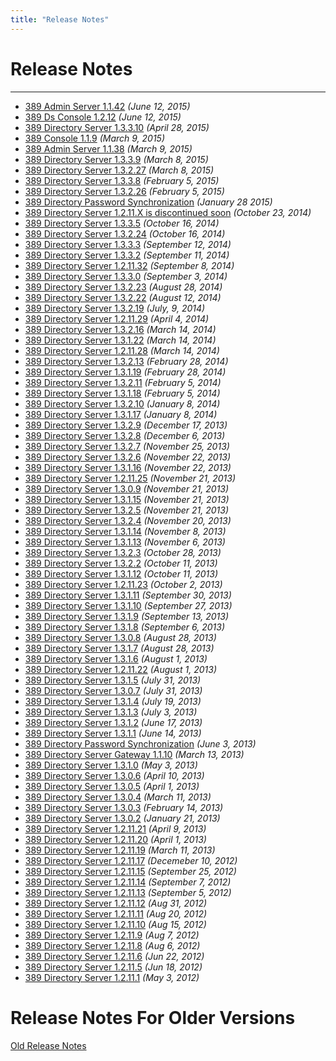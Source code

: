 ```yaml
---
title: "Release Notes"
---
```


# Release Notes
---------------

-   [ 389 Admin Server 1.1.42](release-admin-1-1-42.html) *(June 12, 2015)*
-   [ 389 Ds Console 1.2.12](release-ds-console-1-2-12.html) *(June 12, 2015)*
-   [ 389 Directory Server 1.3.3.10](release-1-3-3-10.html) *(April 28, 2015)*
-   [ 389 Console 1.1.9](release-console-1-1-9.html) *(March 9, 2015)*
-   [ 389 Admin Server 1.1.38](release-admin-1-1-38.html) *(March 9, 2015)*
-   [ 389 Directory Server 1.3.3.9](release-1-3-3-9.html) *(March 8, 2015)*
-   [ 389 Directory Server 1.3.2.27](release-1-3-2-27.html) *(March 8, 2015)*
-   [ 389 Directory Server 1.3.3.8](release-1-3-3-8.html) *(February 5, 2015)*
-   [ 389 Directory Server 1.3.2.26](release-1-3-2-26.html) *(February 5, 2015)*
-   [ 389 Directory Password Synchronization](release-passsync-1-1-6.html) *(January 28 2015)*
-   [ 389 Directory Server 1.2.11.X is discontinued soon](end-1-2-11.html) *(October 23, 2014)* 
-   [ 389 Directory Server 1.3.3.5](release-1-3-3-5.html) *(October 16, 2014)*
-   [ 389 Directory Server 1.3.2.24](release-1-3-2-24.html) *(October 16, 2014)*
-   [ 389 Directory Server 1.3.3.3](release-1-3-3-3.html) *(September 12, 2014)*
-   [ 389 Directory Server 1.3.3.2](release-1-3-3-2.html) *(September 11, 2014)*
-   [ 389 Directory Server 1.2.11.32](release-1-2-11-32.html) *(September 8, 2014)* 
-   [ 389 Directory Server 1.3.3.0](release-1-3-3-0.html) *(September 3, 2014)*
-   [ 389 Directory Server 1.3.2.23](release-1-3-2-23.html) *(August 28, 2014)*
-   [ 389 Directory Server 1.3.2.22](release-1-3-2-22.html) *(August 12, 2014)*
-   [ 389 Directory Server 1.3.2.19](release-1-3-2-19.html) *(July, 9, 2014)*
-   [ 389 Directory Server 1.2.11.29](release-1-2-11-29.html) *(April 4, 2014)*
-   [ 389 Directory Server 1.3.2.16](release-1-3-2-16.html) *(March 14, 2014)*
-   [ 389 Directory Server 1.3.1.22](release-1-3-1-22.html) *(March 14, 2014)*
-   [ 389 Directory Server 1.2.11.28](release-1-2-11-28.html) *(March 14, 2014)*
-   [ 389 Directory Server 1.3.2.13](release-1-3-2-13.html) *(February 28, 2014)*
-   [ 389 Directory Server 1.3.1.19](release-1-3-1-19.html) *(February 28, 2014)*
-   [ 389 Directory Server 1.3.2.11](release-1-3-2-11.html) *(February 5, 2014)*
-   [ 389 Directory Server 1.3.1.18](release-1-3-1-18.html) *(February 5, 2014)*
-   [ 389 Directory Server 1.3.2.10](release-1-3-2-10.html) *(January 8, 2014)*
-   [ 389 Directory Server 1.3.1.17](release-1-3-1-17.html) *(January 8, 2014)*
-   [ 389 Directory Server 1.3.2.9](release-1-3-2-9.html) *(December 17, 2013)*
-   [ 389 Directory Server 1.3.2.8](release-1-3-2-8.html) *(December 6, 2013)*
-   [ 389 Directory Server 1.3.2.7](release-1-3-2-7.html) *(November 25, 2013)*
-   [ 389 Directory Server 1.3.2.6](release-1-3-2-6.html) *(November 22, 2013)*
-   [ 389 Directory Server 1.3.1.16](release-1-3-1-16.html) *(November 22, 2013)*
-   [ 389 Directory Server 1.2.11.25](release-1-2-11-25.html) *(November 21, 2013)*
-   [ 389 Directory Server 1.3.0.9](release-1-3-0-9.html) *(November 21, 2013)*
-   [ 389 Directory Server 1.3.1.15](release-1-3-1-15.html) *(November 21, 2013)*
-   [ 389 Directory Server 1.3.2.5](release-1-3-2-5.html) *(November 21, 2013)*
-   [ 389 Directory Server 1.3.2.4](release-1-3-2-4.html) *(November 20, 2013)*
-   [ 389 Directory Server 1.3.1.14](release-1-3-1-14.html) *(November 8, 2013)*
-   [ 389 Directory Server 1.3.1.13](release-1-3-1-13.html) *(November 6, 2013)*
-   [ 389 Directory Server 1.3.2.3](release-1-3-2-3.html) *(October 28, 2013)*
-   [ 389 Directory Server 1.3.2.2](release-1-3-2-2.html) *(October 11, 2013)*
-   [ 389 Directory Server 1.3.1.12](release-1-3-1-12.html) *(October 11, 2013)*
-   [ 389 Directory Server 1.2.11.23](release-1-2-11-23.html) *(October 2, 2013)*
-   [ 389 Directory Server 1.3.1.11](release-1-3-1-11.html) *(September 30, 2013)*
-   [ 389 Directory Server 1.3.1.10](release-1-3-1-10.html) *(September 27, 2013)*
-   [ 389 Directory Server 1.3.1.9](release-1-3-1-9.html) *(September 13, 2013)*
-   [ 389 Directory Server 1.3.1.8](release-1-3-1-8.html) *(September 6, 2013)*
-   [ 389 Directory Server 1.3.0.8](release-1-3-0-8.html) *(August 28, 2013)*
-   [ 389 Directory Server 1.3.1.7](release-1-3-1-7.html) *(August 28, 2013)*
-   [ 389 Directory Server 1.3.1.6](release-1-3-1-6.html) *(August 1, 2013)*
-   [ 389 Directory Server 1.2.11.22](release-1-2-11-22.html) *(August 1, 2013)*
-   [ 389 Directory Server 1.3.1.5](release-1-3-1-5.html) *(July 31, 2013)*
-   [ 389 Directory Server 1.3.0.7](release-1-3-0-7.html) *(July 31, 2013)*
-   [ 389 Directory Server 1.3.1.4](release-1-3-1-4.html) *(July 19, 2013)*
-   [ 389 Directory Server 1.3.1.3](release-1-3-1-3.html) *(July 3, 2013)*
-   [ 389 Directory Server 1.3.1.2](release-1-3-1-2.html) *(June 17, 2013)*
-   [ 389 Directory Server 1.3.1.1](release-1-3-1-1.html) *(June 14, 2013)*
-   [ 389 Directory Password Synchronization](release-passsync-1-1-5.html) *(June 3, 2013)*
-   [ 389 Directory Server Gateway 1.1.10](release-1-1-10.html) *(March 13, 2013)*
-   [ 389 Directory Server 1.3.1.0](release-1-3-1-0.html) *(May 3, 2013)*
-   [ 389 Directory Server 1.3.0.6](release-1-3-0-6.html) *(April 10, 2013)*
-   [ 389 Directory Server 1.3.0.5](release-1-3-0-5.html) *(April 1, 2013)*
-   [ 389 Directory Server 1.3.0.4](release-1-3-0-4.html) *(March 11, 2013)*
-   [ 389 Directory Server 1.3.0.3](release-1-3-0-3.html) *(February 14, 2013)*
-   [ 389 Directory Server 1.3.0.2](release-1-3-0-2.html) *(January 21, 2013)*
-   [ 389 Directory Server 1.2.11.21](release-1-2-11-21.html) *(April 9, 2013)*
-   [ 389 Directory Server 1.2.11.20](release-1-2-11-20.html) *(April 1, 2013)*
-   [ 389 Directory Server 1.2.11.19](release-1-2-11-19.html) *(March 11, 2013)*
-   [ 389 Directory Server 1.2.11.17](release-1-2-11-17.html) *(Decemeber 10, 2012)*
-   [ 389 Directory Server 1.2.11.15](release-1-2-11-15.html) *(September 25, 2012)*
-   [ 389 Directory Server 1.2.11.14](release-1-2-11-14.html) *(September 7, 2012)*
-   [ 389 Directory Server 1.2.11.13](release-1-2-11-13.html) *(September 5, 2012)*
-   [ 389 Directory Server 1.2.11.12](release-1-2-11-12.html) *(Aug 31, 2012)*
-   [ 389 Directory Server 1.2.11.11](release-1-2-11-11.html) *(Aug 20, 2012)*
-   [ 389 Directory Server 1.2.11.10](release-1-2-11-10.html) *(Aug 15, 2012)*
-   [ 389 Directory Server 1.2.11.9](release-1-2-11-9.html) *(Aug 7, 2012)*
-   [ 389 Directory Server 1.2.11.8](release-1-2-11-8.html) *(Aug 6, 2012)*
-   [ 389 Directory Server 1.2.11.6](release-1-2-11-6.html) *(Jun 22, 2012)*
-   [ 389 Directory Server 1.2.11.5](release-1-2-11-5.html) *(Jun 18, 2012)*
-   [ 389 Directory Server 1.2.11.1](release-1-2-11-1.html) *(May 3, 2012)*

Release Notes For Older Versions
================================

[Old Release Notes](old-release-notes.html)

